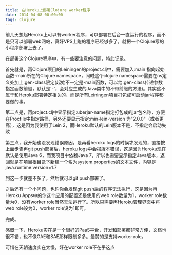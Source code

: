 ```yaml
---
title: 在Heroku上部署Clojure worker程序
date: 2014-04-08 00:00:00
tags: Clojure
---
```

前几天想起Heroku上可以有worker程序，可以部署在后台一直运行的程序，而不是只可以部署web网站，真好VPS上跑的程序已经够多了，就把一个Clojure写的小程序部署上去了。

在部署这个Clojure程序中，有一些要注意的问题，特此记录。


首先就是，再Clojure项目的Leiningen的project.clj中，需要加入:main 指向起始函数-main所在的Clojure namespace，同时这个clojure namespace需要在ns定义处加上:gen-class限定(起始不一定是-main函数，可以给:gen-class传递参数指定函数前缀，默认是'-'，会对应生成的Java类中的不带前缀的方法)。其实这不属于和Heroku部署特定相关的，而是所有Leiningen项目打包成可启动jar程序都要做的事。

第二点是，再project.clj中显示指定:uberjar-name指定打包成的jar包名称，方便在Procfile中指定路径，另外还要显示指定:min-lein-version 为"2.0.0"（或者更高），这是因为我使用了Lein 2，而Heroku默认的Lein版本不是，不指定会启动失败

第三点，我开始也没发现错误原因，是再看heroku logs的时候才发现的，直接按上面步骤再git push部署后，heroku logs中会报版本错误，这是因为Heroku现在默认是使用Java 6，而我项目中依赖Java 7，所以也需要显示指定Java版本，返回就是在项目根目录下新建一个名为system.properties的文本文件，内容是 java.runtime.version=1.7


到这一步就差不多了，然后就可以git push部署了。

之后还有一个小问题，也许你会发现git push后的程序无法执行，这是因为再Heroku Apps中的你这个应用的配置还是使用的web role数量为1，worker role数量为0，没有worker role当然无法运行了。所以只需要再Heroku管理界面中将web role设为0，worker role设为1即可。


完成。

感慨一下，Heroku实在是一个很好的PaaS平台，开发和部署都非常方便，文档也很不错，也不像GAE和SAE那样限制多多。最赞的是支持worker role。

可惜在天朝速度实在太慢，好在worker role不在乎这点
